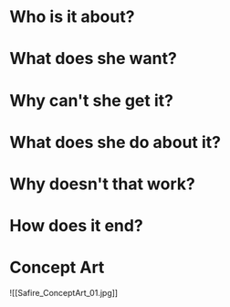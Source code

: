 # Who is it about?

# What does she want?

# Why can't she get it?

# What does she do about it?

# Why doesn't that work?

# How does it end?

# Concept Art

![[Safire_ConceptArt_01.jpg]]